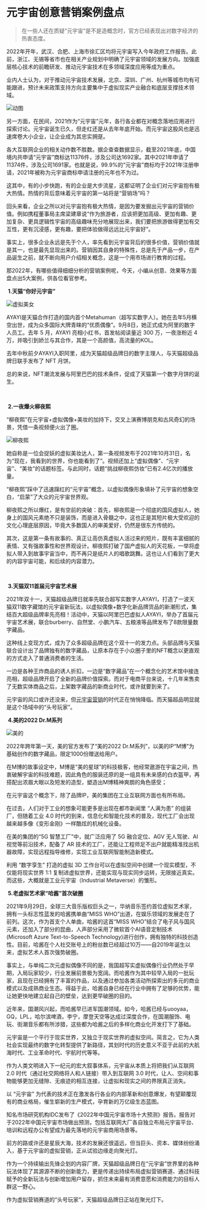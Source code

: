 # 元宇宙创意营销案例盘点

> 在一些人还在质疑“元宇宙”是不是造概念时，官方已经表现出对数字经济的热衷态度。

2022年开年，武汉、合肥、上海市徐汇区均将元宇宙写入今年政府工作报告。此前，浙江、无锡等省市也在相关产业规划中明确了元宇宙领域的发展方向。加强底层核心技术的前瞻研发、推动元宇宙技术在多领域深度应用等成为重点。



业内人士认为，对于推动元宇宙技术发展，北京、深圳、广州、杭州等城市均有可能跟进，预计未来政策支持方向主要集中于虚拟现实产业融合和底层支撑技术领域。

![动图](https://ngbjimg.xy599.com/1873056688628231efbf03e9.13802820.gif)

另一方面，在民间，2021作为“元宇宙”元年，各行各业都在对概念落地应用进行探索讨论。元宇宙诞生已久，但走红还是从去年年底开始。而元宇宙这股风也是迅速席卷大小企业，让企业成为其忠实拥趸。



各大互联网企业的相关动作数不胜数。据企查查数据显示，截至2021年底，中国境内共申请“元宇宙”商标达11376件，涉及公司达1692家。其中2021年申请了11374件，涉及公司1691家。也就是说，99.9%的“元宇宙”商标均于2021年注册申请，2021年被称为元宇宙商标申请注册的元年也不为过。



这其中，有的小步快跑，有的企业是大步流星，这都证明了企业们对元宇宙抱有极大热情。热情的背后意味着元宇宙的第一站将是“营销场”吗？



回头来看，企业之所以对元宇宙抱有极大热情，是因为要发掘出元宇宙的营销价值。例如携程董事局主席梁建章说“作为旅游者，应该把更加高级、更加有趣、更加复杂、更具逻辑性宇宙的高级趣味充分地展现出来，我们要把旅游做得更加有交互性，更有沉浸感，更有趣，要把体验做得远远比元宇宙好”。



事实上，很多企业永远是先于个人，率先看到元宇宙背后的很多价值，营销价值就是其一，也是最先显现出来的。营销因其自身的特殊性，总是先于产品一步，在产品诞生之前，就不断向用户介绍相关概念，这是一个用市场进行教育的过程。



那2022年，有哪些值得细细分析的营销案例呢，今天，小编从创意、效果等方面盘点出5大案例，供各位看官参考。

​                                                                    **1.天猫“你好元宇宙”**

![虚拟美女](https://ngbjimg.xy599.com/742220528628231f1a093e9.47304495.png)

AYAYI是天猫合作打造的国内首个Metahuman（超写实数字人）。她在去年5月横空出世，成为众多国际大牌青睐的“优质偶像”。9月8日，她正式成为阿里的数字人员工。去年 5 月，AYAYI 亮相小红书，首发帖阅读量近 300 万，一夜涨粉近 4 万，并吸引到娇兰与其合作，其是一个高颜值，高流量的KOL。



去年中秋前夕AYAYI入职阿里，成为天猫超级品牌日的数字主理人，与天猫超级品牌日联手发布了 NFT 月饼。



总的来说，NFT潮流发展与阿里巴巴的技术条件，促成了天猫第一个数字月饼的诞生。

​                                                                   

​                                                                    **2.一夜爆火柳夜熙**

“柳夜熙”在元宇宙+虚拟偶像+美妆的加持下，交叉上演赛博朋克和古风奇幻的场景，凭借一条视频便火出了圈。

![柳夜熙](https://ngbjimg.xy599.com/2029859206628231f25ee667.80137777.gif)

她自称是一位会捉妖的虚拟美妆达人，第一条视频发布于2021年10月31日，名为“现在，我看到的世界，你也能看到了”。视频还加上“虚拟偶像”、“元宇宙”、“美妆”的话题标签。与此同时，话题“挑战柳夜熙仿妆”已有2.4亿次的播放量。



“柳夜熙”踩中了迅速蹿红的“元宇宙”概念，以虚拟偶像形象填补了元宇宙的想象空白，“启蒙”了大众的元宇宙世界观。



柳夜熙之所以爆红，是有空前的突破：首先，柳夜熙是一个彻底的国风虚拟人，她身上的国风元素绝不只是装饰，而是进入骨髓之中，这也正是其短片极大受欢迎的文化心理底层原因，毕竟大多数国人的审美爱好，仍然是很东方传统的。

其次，这是第一条有故事的、真正让高仿真虚拟人活过来的短片，既有丰富细腻的表情、又有强故事性和世界观设计。柳夜熙打破了国产虚拟人的天花板，一举将虚拟人带入到故事宇宙当中，而不再只是纸片人的唱歌跳舞。这也让人们看到了更大的内容宇宙可能，和后续的内容潜力。

​                                                       

​                                                           **3.天猫双11首届元宇宙艺术展**

2021年双十一，天猫超级品牌日就率先联合超写实数字人AYAYI，打造了一波天猫双11数字藏馆的元宇宙新玩法，以虚拟偶像+数字化新品牌货品的新潮形式，集结百⼤超级品牌率先亮相！活动中，天猫以阿里巴巴虚拟人AYAYI，举办了首届元宇宙艺术展，联合burberry、自然堂、小鹏汽车、五粮液等品牌发布了8款限量数字藏品。



这种线上变现方式，成为了众多超级品牌在这个双十一的发力点。头部品牌与天猫联合设计出了品牌独有的数字藏品，让原本存在于小众圈子里的NFT概念以更直观的方式走入了普通消费者的生活。



一边是各种王炸商品的诱人折扣，一边是“数字藏品”在一个概念化的艺术馆中接连亮相，超级品牌开启了全新的品牌价值探索。而对于电商平台来说，十几年来售卖了无数实体商品之后，上架数字藏品的新商业时代，或许就要到来了。



元宇宙的风口或许还没来，但[元宇宙营销](https://www.niaogebiji.com/tag/元宇宙营销)的时代正在悄悄降临。而天猫超品明显就是这个场域中的“头号玩家”。

​                                                               **4.美的2022 Dr.M系列**

![美的](https://ngbjimg.xy599.com/1143169126282320f2e5227.65053598.png)

2022年跨年第一天，美的官方发布了“美的2022 Dr.M系列”，以美的IP“M博”为基础创作的数字藏品，限定1000份赠送给用户。

在M博的故事设定中，M博是“美的星球”的科技极客，他经常遨游在宇宙之间，热衷破解宇宙的科技难题，因此角色的服装还原的是一组具有未来感的白衣盔甲，再搭配出浓眉大眼以及短发的造型，塑造出M博精神爽朗的角色感受；



在元宇宙这个概念下，除了品牌IP，美的集团在工业互联网方面也有所布局。



在过去，人们对于工业的想象可能更多是出现在都市新闻里 “人满为患” 的组装厂，但随着工业 4.0 时代的到来，信息化和智能化技术的普及，现代工厂会出现越来越多像《变形金刚》一样酷炫的机械化设备。



在美的集团的“5G 智慧工厂”中，就广泛应用了 5G 融合定位、AGV 无人驾驶、AI 视觉等前沿技术，配备了 AR 技术的工厂，还能让工程师足不出户就能精准找出机器故障，实现远程指导维修，实现工业互联网智能制造新模式。



利用 “数字孪生” 打造的虚拟 3D 工作台可以在虚拟空间中创建一个现实模型，不仅能将现实世界 1:1 复制进虚拟世界，还能实现与现实同步运转，无限接近真实。而这些，大概就是工业元宇宙（Industrial Metaverse）的雏形。

​                                                       **5.老虚拟艺术家“哈酱”首次破圈**

2021年9月29日，全球三大音乐版权巨头之一，华纳音乐签约首位虚拟艺术家，拥有一头标志性蓝发的哈酱携单曲“MISS WHO”出道，在娱乐领域的发展走在了前列。这次，作为首支个人单曲，哈酱的这首“MISS WHO”结合了电子风与国风元素，还加入了部分的昆曲，人声部分采用了微软首个AI语音定制技术 (Microsoft Azure Text-to-Speech Technology)进行创作，拥有独特的科技创造性。目前，哈酱在个人社交账号上的粉丝数已经超过10万——自2019年诞生以来，虚拟艺术人首次强势破圈。



事实上，与单纯二次元虚拟偶像不同的是，我国超写实虚拟偶像行业仍然处于早期，入局玩家较少，行业发展前景极为宽阔。而哈酱作为其中较早入局的一批玩家，且现在已经拥有了丰富的作品，以及通过参加各类活动所探索出的多元的商业模式以及成熟商业生态。得益于此，哈酱自身已经在行业中拥有了足够的优势，能让她更快地建立起自己的壁垒，达到更早破圈的目的。



近年来，国潮风兴起，而哈酱早已进军国潮领域。如今，哈酱已经与uooyaa，GQ，LPL，哈尔滨啤酒，李宁，摩登天空等达成过深度合作，在国潮服饰、电玩、街潮音乐都有所涉猎，这些都为哈酱之后的多样化商业化开发打下了基础。

元宇宙是一个平行于现实世界，又独立于现实世界的虚拟空间。简言之，它为人类社会实现最终的数字化转型提供了新路径，其划时代的历史意义不亚于此前的大航海时代、工业革命时代、宇航时代等等。



作为人类文明进入下一纪元的宏大叙事体系，元宇宙从本质上将把我们从互联网 2.0 时代（通过社交网络将人和人链接）带入到互联网 3.0 时代，让人、空间和事物能够更加无缝隙、无痕迹的相互连接，让虚拟和现实之间的界限真正消失。



以 “元宇宙” 为代表的技术正在激发各行各业的内部革新和创意爆发，有望颠覆现有的商业格局，催生崭新的生产模式，孕育新的万亿级生态蓝图。



知名市场研究机构IDC发布了《2022年中国元宇宙市场十大预测》报告。报告对于2022年中国元宇宙市场做出预测，包括互联网大厂各自独立布局元宇宙平台、培训和远程办公有望成为最先落地的元宇宙商用场景等。

前方的路或许还是星辰大海，技术的发展还很遥远，但当巨头、资本、媒体纷纷涌入，基于元宇宙的虚拟营销，正从试验边缘走向聚光灯。



作为一个持续输出先锋企划的内容厂牌，天猫超级品牌日在“元宇宙”世界里的各种玩法体现了其源源不断的创新能力，更是传递出持续布局虚拟营销赛道、通过科技赋予的全新玩法与创新增加用户留存，抓住未来最有消费意愿和消费能力的目标人群这一野心。



作为虚拟营销赛道的“头号玩家”，天猫超级品牌日正站在聚光灯下。